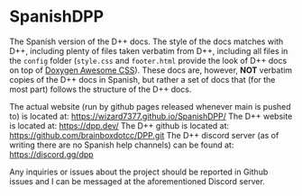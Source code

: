 # SpanishDPP

The Spanish version of the D++ docs.
The style of the docs matches with D++, including plenty of files taken verbatim from D++, including all files in the `config` folder (`style.css` and `footer.html` provide the look of D++ docs on top of [Doxygen Awesome CSS](https://github.com/jothepro/doxygen-awesome-css.git)). These docs are, however, **NOT** verbatim copies of the D++ docs in Spanish, but rather a set of docs that (for the most part) follows the structure of the D++ docs.

The actual website (run by github pages released whenever main is pushed to) is located at: https://wizard7377.github.io/SpanishDPP/
The D++ website is located at: https://dpp.dev/
The D++ github is located at: https://github.com/brainboxdotcc/DPP.git
The D++ discord server (as of writing there are no Spanish help channels) can be found at: https://discord.gg/dpp

Any inquiries or issues about the project should be reported in Github issues and I can be messaged at the aforementioned Discord server. 